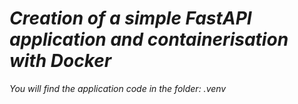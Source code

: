 # ***Creation of a simple FastAPI application and containerisation with Docker***
*You will find the application code in the folder: .venv*

